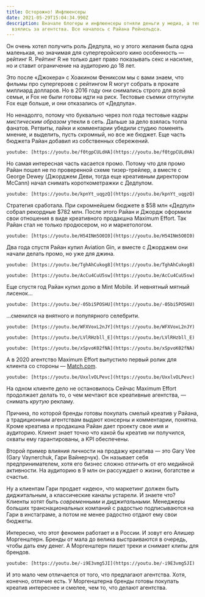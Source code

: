 ```yaml
---
title: Осторожно! Инфлюенсеры
date: 2021-05-29T15:04:34.990Z
description: Вначале блогеры и инфлюенсеры отняли деньги у медиа, а теперь они
  взялись за агентства. Все началось с Райана Рейнольдса.
---
```

Он очень хотел получить роль Дедпула, но у этого желания была одна маленькая, но значимая для супергеройского кино особенность — рейтинг R. Рейтинг R не только дает право показывать секс и насилие, но и ставит ограничение на аудиторию до 18 лет.

Это после «Джокера» с Хоакином Фениксом мы с вами знаем, что фильмы про супергероев с рейтингом R могут собрать в прокате миллиард долларов. Но в 2016 году  они снимались строго для всей семьи, и Fox не были готовы идти на риск. Тестовые съемки отпугнули Fox еще больше, и они отказались от «Дедпула».

Но ненадолго, потому что буквально через пол года тестовые кадры *мистическим образом* утекли в сеть. Дальше за дело взялась толпа фанатов. Ретвиты, лайки и комментарии убедили студию поменять мнение, и выделить, пусть скромный, но все же бюджет. Еще часть бюджета Райан добавил из собственных сбережений.

`youtube: [https://youtu.be/f0tgpCULdHA](https://youtu.be/f0tgpCULdHA)`

Но самая интересная часть касается промо. Потому что для промо Райан пошел не по проверенной схеме тизер-трейлер, а вместе с George Dewey (Джорджем Деви, тогда еще креативным директором McCann) начал снимать короткометражки с Дедпулом.

`youtube: [https://youtu.be/kpnYt_uqgzQ](https://youtu.be/kpnYt_uqgzQ)`

Стратегия сработала. При скромнейшем бюджете в $58 млн «Дедпул» собрал рекордные $782 млн. После этого Райан и Джордж оформили свои отношения в виде креативного продакшна Maximum Effort. Так Райан стал не только продюсером, но и маркетологом.

`youtube: [https://youtu.be/H54INm5O0I0](https://youtu.be/H54INm5O0I0)`

Два года спустя Райан купил Aviation Gin, и вместе с Джорджем они начали делать промо, но уже для джина.

`youtube: [https://youtu.be/TghAhCukog8](https://youtu.be/TghAhCukog8)`

`youtube: [https://youtu.be/AcCu4CuU5sw](https://youtu.be/AcCu4CuU5sw)`

Еще спустя год Райан купил долю в Mint Mobile. И невнятный мятный лисенок...

`youtube: [https://youtu.be/-05bi5POSHU](https://youtu.be/-05bi5POSHU)`

...сменился на внятного и популярного селебрити.

`youtube: [https://youtu.be/WFXVoxL2nJY](https://youtu.be/WFXVoxL2nJY)`

`youtube: [https://youtu.be/LVlRHzbll_E](https://youtu.be/LVlRHzbll_E)`

`youtube: [https://youtu.be/xSpvoK02fNA](https://youtu.be/xSpvoK02fNA)`

А в 2020 агентство Maximum Effort выпустило первый ролик для клиента со стороны —
[Match.com](http://match.com/).

`youtube: [https://youtu.be/UxxlvOLPevc](https://youtu.be/UxxlvOLPevc)`

На одном клиенте дело не остановилось Сейчас Maximum Effort продолжает делать то, о чем мечтают все креативные агентства, — снимать *крутую* рекламу.

Причина, по которой бренды готовы покупать смелый креатив у Райана, а традиционным агентствам выдают консерны и комментарии, понятна. Кроме креатива и продакшна Райан дает проекту свое имя и аудиторию. Клиент знает точно что какой бы креатив ни получился, охваты ему гарантированы, а KPI обеспечены.

Второй пример влияния личности на продажу креатива — это Gary Vee (Gary Vaynerchuk, Гари Вайнерчук). Он называет себя предпринимателем, хотя его бизнес сложно отличить от его медийной активности. На аудиторию в 9 млн он рассуждает о жизни, богатстве и счастье.

Ну а клиентам Гари продает «идею», что маркетинг должен быть диджитальным, а классические каналы устарели. И знаете что? Клиенты хотят быть *современными* и *диджитальными*. Менеджеры больших транснациональных компаний с радостью подписываются на Гари в инстаграме, а потом не менее радостно отдают ему свои бюджеты.

Интересно, что этот феномен работает и в России. И зовут его Алишер Моргенштерн. Бренды от мала до велика выстраиваются в очередь, чтобы дать ему денег. А Моргенштерн пишет треки и снимает клипы для брендов.

`youtube: [https://youtu.be/-i9E3vmg5JI](https://youtu.be/-i9E3vmg5JI)`

И это мало чем отличается от того, что предлагают агентства. Хотя, конечно, отличие есть. У Моргенштерна бренды готовы покупать креатив интереснее и смелее, чем то, что делают агентства.